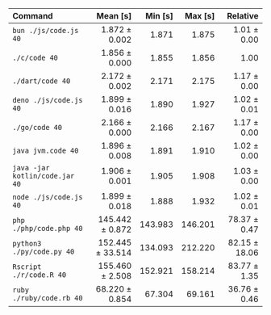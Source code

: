 | Command | Mean [s] | Min [s] | Max [s] | Relative |
|:---|---:|---:|---:|---:|
| `bun ./js/code.js 40` | 1.872 ± 0.002 | 1.871 | 1.875 | 1.01 ± 0.00 |
| `./c/code 40` | 1.856 ± 0.000 | 1.855 | 1.856 | 1.00 |
| `./dart/code 40` | 2.172 ± 0.002 | 2.171 | 2.175 | 1.17 ± 0.00 |
| `deno ./js/code.js 40` | 1.899 ± 0.016 | 1.890 | 1.927 | 1.02 ± 0.01 |
| `./go/code 40` | 2.166 ± 0.000 | 2.166 | 2.167 | 1.17 ± 0.00 |
| `java jvm.code 40` | 1.896 ± 0.008 | 1.891 | 1.910 | 1.02 ± 0.00 |
| `java -jar kotlin/code.jar 40` | 1.906 ± 0.001 | 1.905 | 1.908 | 1.03 ± 0.00 |
| `node ./js/code.js 40` | 1.899 ± 0.018 | 1.888 | 1.932 | 1.02 ± 0.01 |
| `php ./php/code.php 40` | 145.442 ± 0.872 | 143.983 | 146.201 | 78.37 ± 0.47 |
| `python3 ./py/code.py 40` | 152.445 ± 33.514 | 134.093 | 212.220 | 82.15 ± 18.06 |
| `Rscript ./r/code.R 40` | 155.460 ± 2.508 | 152.921 | 158.214 | 83.77 ± 1.35 |
| `ruby ./ruby/code.rb 40` | 68.220 ± 0.854 | 67.304 | 69.161 | 36.76 ± 0.46 |
